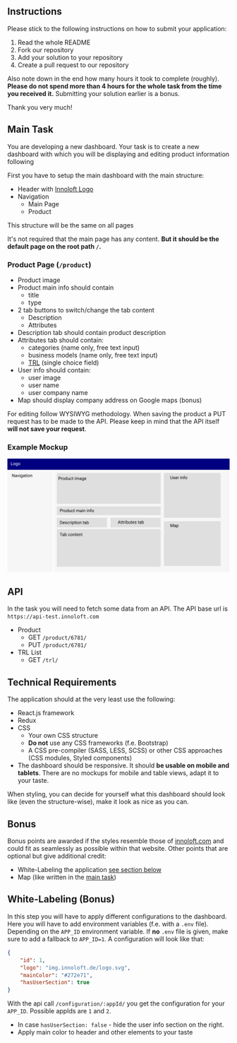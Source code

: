 ## Instructions
Please stick to the following instructions on how to submit your application:
1. Read the whole README
2. Fork our repository
3. Add your solution to your repository
4. Create a pull request to our repository

Also note down in the end how many hours it took to complete (roughly). **Please do not spend more than 4 hours for the whole task from the time you received it.** Submitting your solution earlier is a bonus.

Thank you very much!

## Main Task
You are developing a new dashboard. Your task is to create a new dashboard with which you will be displaying and editing product information following

First you have to setup the main dashboard with the main structure:
- Header with [Innoloft Logo](https://img.innoloft.de/logo.svg)
- Navigation
  - Main Page
  - Product

This structure will be the same on all pages

It's not required that the main page has any content. **But it should be the default page on the root path `/`.**

### Product Page (`/product`)
- Product image
- Product main info should contain
  - title
  - type
- 2 tab buttons to switch/change the tab content
  - Description
  - Attributes
- Description tab should contain product description
- Attributes tab should contain:
  - categories (name only, free text input)
  - business models (name only, free text input)
  - [TRL](https://en.wikipedia.org/wiki/Technology_readiness_level) (single choice field)
- User info should contain:
  - user image
  - user name
  - user company name
- Map should display company address on Google maps (bonus)

For editing follow WYSIWYG methodology. When saving the product a PUT request has to be made to the API. Please keep in mind that the API itself **will not save your request**.
### Example Mockup
![mockup](mockup.jpg)

## API
In the task you will need to fetch some data from an API. The API base url is `https://api-test.innoloft.com`
- Product
  - GET `/product/6781/`
  - PUT `/product/6781/`
- TRL List
  - GET `/trl/`

## Technical Requirements

The application should at the very least use the following:

- React.js framework
- Redux
- CSS
  - Your own CSS structure
  - **Do not** use any CSS frameworks (f.e. Bootstrap)
  - A CSS pre-compiler (SASS, LESS, SCSS) or other CSS approaches (CSS modules, Styled components)
- The dashboard should be responsive. It should **be usable on mobile and tablets**. There are no mockups for mobile and table views, adapt it to your taste.

When styling, you can decide for yourself what this dashboard should look like (even the structure-wise), make it look as nice as you can.

## Bonus
Bonus points are awarded if the styles resemble those of [innoloft.com](https://innoloft.com/home) and could fit as seamlessly as possible within that website.
Other points that are optional but give additional credit:
- White-Labeling the application [see section below](#White-Labeling-Bonus)
- Map (like written in the [main task](#Main-Task))

## White-Labeling (Bonus)
In this step you will have to apply different configurations to the dashboard. Here you will have to add environment variables (f.e. with a `.env` file). Depending on the `APP_ID` environment variable. If **no** `.env` file is given, make sure to add a fallback to `APP_ID=1`.
A configuration will look like that:
```json
{
    "id": 1,
    "logo": "img.innoloft.de/logo.svg",
    "mainColor": "#272e71",
    "hasUserSection": true
}
```
With the api call `/configuration/:appId/` you get the configuration for your `APP_ID`. Possible appIds are `1` and `2`.
* In case `hasUserSection: false` - hide the user info section on the right.
* Apply main color to header and other elements to your taste 
